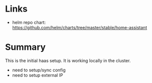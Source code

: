 # Links
- helm repo chart: https://github.com/helm/charts/tree/master/stable/home-assistant

# Summary
This is the initial haas setup. It is working locally in the cluster.
- need to setup/sync config
- need to setup external IP

